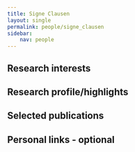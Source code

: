 ```yaml
---
title: Signe Clausen
layout: single
permalink: people/signe_clausen
sidebar:
    nav: people
---
```




## Research interests


## Research profile/highlights

## Selected publications

## Personal links - optional